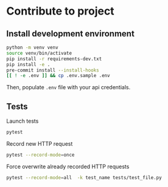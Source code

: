 # Contribute to project
## Install development environment
```bash
python -m venv venv
source venv/bin/activate
pip install -r requirements-dev.txt
pip install -e .
pre-commit install --install-hooks
[[ ! -e .env ]] && cp .env.sample .env
```
Then, populate `.env` file with your api credentials.

## Tests
Launch tests
```bash
pytest
```
Record new HTTP request
```bash
pytest --record-mode=once
```
Force overwrite already recorded HTTP requests
```bash
pytest --record-mode=all  -k test_name tests/test_file.py
```
